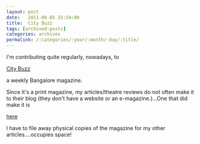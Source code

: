 ```yaml
---
layout: post
date:	2011-08-05 15:54:00
title:  City Buzz
tags: [archived-posts]
categories: archives
permalink: /:categories/:year/:month/:day/:title/
---
```

I'm contributing quite regularly, nowadays, to 

<a href="http://ecitybuzz.wordpress.com/"> City Buzz </a>

a weekly Bangalore magazine.


Since it's a print magazine, my articles/theatre reviews do not often make it to their blog (they don't have a website or an e-magazine.)...One that did make it is

<a href="http://ecitybuzz.wordpress.com/2011/07/03/landscapes-as-art/"> here </a>

I have to file away physical copies of the magazine for my other articles....occupies space!
